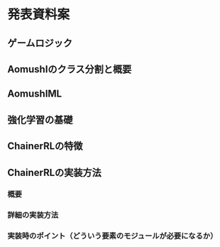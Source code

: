 # 発表資料案

## ゲームロジック


## AomushIのクラス分割と概要


## AomushIML


## 強化学習の基礎


## ChainerRLの特徴


## ChainerRLの実装方法
### 概要
### 詳細の実装方法
### 実装時のポイント（どういう要素のモジュールが必要になるか）
